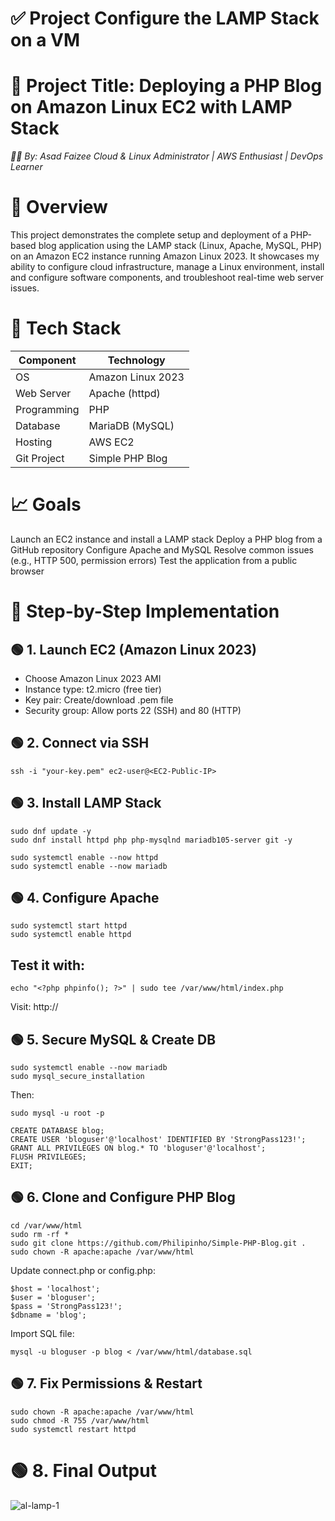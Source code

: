 # ✅ Project Configure the LAMP Stack on a VM 
# 🧰 Project Title: Deploying a PHP Blog on Amazon Linux EC2 with LAMP Stack

*👨‍💻 By: Asad Faizee*
*Cloud & Linux Administrator | AWS Enthusiast | DevOps Learner*

# 📌 Overview

This project demonstrates the complete setup and deployment of a PHP-based blog application using the LAMP stack (Linux, Apache, MySQL, PHP) on an Amazon EC2 instance running Amazon Linux 2023. It showcases my ability to configure cloud infrastructure, manage a Linux environment, install and configure software components, and troubleshoot real-time web server issues.

# 🧱 Tech Stack

| Component   | Technology        |
| ----------- | ----------------- |
| OS          | Amazon Linux 2023 |
| Web Server  | Apache (httpd)    |
| Programming | PHP               |
| Database    | MariaDB (MySQL)   |
| Hosting     | AWS EC2           |
| Git Project | Simple PHP Blog   |

# 📈 Goals

Launch an EC2 instance and install a LAMP stack
Deploy a PHP blog from a GitHub repository
Configure Apache and MySQL
Resolve common issues (e.g., HTTP 500, permission errors)
Test the application from a public browser

# 🔧 Step-by-Step Implementation

## 🟢 1. Launch EC2 (Amazon Linux 2023)

- Choose Amazon Linux 2023 AMI
- Instance type: t2.micro (free tier)
- Key pair: Create/download .pem file
- Security group: Allow ports 22 (SSH) and 80 (HTTP)

## 🟢 2. Connect via SSH

```
ssh -i "your-key.pem" ec2-user@<EC2-Public-IP>
```
## 🟢 3. Install LAMP Stack
```
sudo dnf update -y
sudo dnf install httpd php php-mysqlnd mariadb105-server git -y

sudo systemctl enable --now httpd
sudo systemctl enable --now mariadb
```


## 🟢 4. Configure Apache
```
sudo systemctl start httpd
sudo systemctl enable httpd
```

## Test it with:

```
echo "<?php phpinfo(); ?>" | sudo tee /var/www/html/index.php
```
Visit: http://<EC2-Public-IP>

## 🟢 5. Secure MySQL & Create DB
```
sudo systemctl enable --now mariadb
sudo mysql_secure_installation
```
Then:

```
sudo mysql -u root -p

CREATE DATABASE blog;
CREATE USER 'bloguser'@'localhost' IDENTIFIED BY 'StrongPass123!';
GRANT ALL PRIVILEGES ON blog.* TO 'bloguser'@'localhost';
FLUSH PRIVILEGES;
EXIT;
```

## 🟢 6. Clone and Configure PHP Blog

```
cd /var/www/html
sudo rm -rf *
sudo git clone https://github.com/Philipinho/Simple-PHP-Blog.git .
sudo chown -R apache:apache /var/www/html
```
Update connect.php or config.php:

```
$host = 'localhost';
$user = 'bloguser';
$pass = 'StrongPass123!';
$dbname = 'blog';
```
Import SQL file:

```
mysql -u bloguser -p blog < /var/www/html/database.sql
```

## 🟢 7. Fix Permissions & Restart

```
sudo chown -R apache:apache /var/www/html
sudo chmod -R 755 /var/www/html
sudo systemctl restart httpd
```

# 🟢 8. Final Output

![al-lamp-1](https://github.com/user-attachments/assets/efd75fa5-930c-4aec-9504-19064748bfca)
